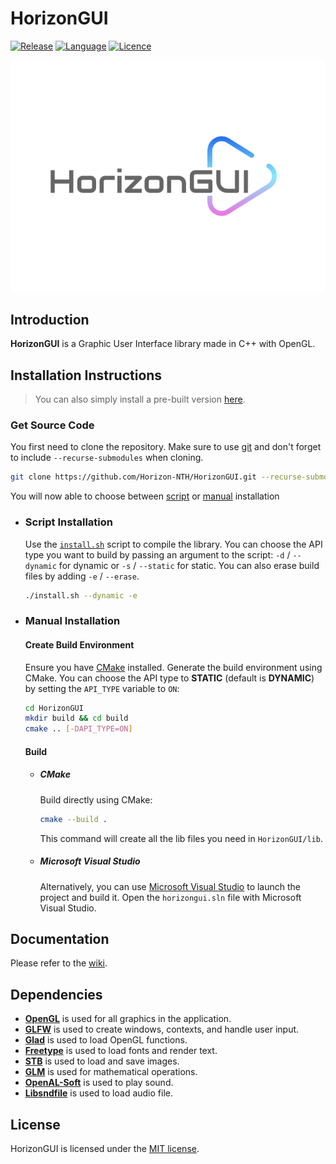# HorizonGUI

[![Release](https://img.shields.io/badge/Release-v2.0-blueviolet)](https://github.com/Horizon-NTH/HorizonGUI/releases)
[![Language](https://img.shields.io/badge/Language-C%2B%2B-0052cf)](https://en.wikipedia.org/wiki/C++)
[![Licence](https://img.shields.io/badge/License-MIT-yellow.svg)](LICENSE)

![HorizonGUI Logo](https://github.com/Horizon-NTH/HorizonGUI/blob/master/assets/HorizonGUI.svg)

## Introduction

**HorizonGUI** is a Graphic User Interface library made in C++ with OpenGL.

## Installation Instructions

> You can also simply install a pre-built version [here](https://github.com/Horizon-NTH/HorizonGUI/releases).

### Get Source Code

You first need to clone the repository. Make sure to use [git](https://git-scm.com) and don't forget to
include `--recurse-submodules` when cloning.

```bash
git clone https://github.com/Horizon-NTH/HorizonGUI.git --recurse-submodules
```

You will now able to choose between [script](#script-installation) or [manual](#manual-installation) installation

- ### Script Installation

  Use the [`install.sh`](https://github.com/Horizon-NTH/HorizonGUI/blob/master/install.sh) script to compile the
  library. You can choose the API type you want to build by passing an argument to the script:
  `-d` / `--dynamic` for dynamic or `-s` / `--static` for static. You can also erase build files by
  adding `-e` / `--erase`.

  ```bash
  ./install.sh --dynamic -e
  ```

- ### Manual Installation

  #### Create Build Environment

  Ensure you have [CMake](https://cmake.org/) installed. Generate the build environment using CMake. You can choose the
  API type to **STATIC** (default is **DYNAMIC**) by setting the `API_TYPE` variable to
  `ON`:

  ```bash
  cd HorizonGUI
  mkdir build && cd build
  cmake .. [-DAPI_TYPE=ON]
  ```

  #### Build

    - ##### CMake

      Build directly using CMake:

      ```bash
      cmake --build .
      ```

      This command will create all the lib files you need in `HorizonGUI/lib`.

    - ##### Microsoft Visual Studio

      Alternatively, you can use [Microsoft Visual Studio](https://visualstudio.microsoft.com/) to launch the project
      and build it. Open the `horizongui.sln` file with Microsoft Visual Studio.

## Documentation

Please refer to the [wiki](https://github.com/Horizon-NTH/HorizonGUI/wiki).

## Dependencies

- **[OpenGL](https://www.opengl.org)** is used for all graphics in the application.
- **[GLFW](https://www.glfw.org)** is used to create windows, contexts, and handle user input.
- **[Glad](https://glad.dav1d.de)** is used to load OpenGL functions.
- **[Freetype](https://freetype.org/index.html)** is used to load fonts and render text.
- **[STB](https://github.com/nothings/stb)** is used to load and save images.
- **[GLM](https://glm.g-truc.net/0.9.9/index.html)** is used for mathematical operations.
- **[OpenAL-Soft](https://github.com/kcat/openal-soft/tree/master)** is used to play sound.
- **[Libsndfile](http://www.mega-nerd.com/libsndfile/)** is used to load audio file.

## License

HorizonGUI is licensed under the [MIT license](https://github.com/Horizon-NTH/HorizonGUI/blob/master/LICENSE).

